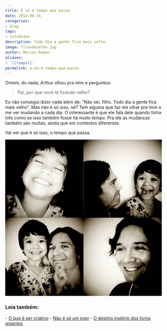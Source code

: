 ```yaml
---
title: É só o tempo que passa
date: 2014-06-16
categories:
- blog
tags:
- cotidiano
description: Todo dia a gente fica mais velho
image: ficandovelho.jpg
author: Marcos Ramon
aliases:
- '[[tempo]]'
permalink: e-so-o-tempo-que-passa
---
```

Ontem, do nada, Arthur olhou pra mim e perguntou:
     
> Pai, por que você tá ficando velho?
     
Eu não consegui dizer nada além de: "Não sei, filho. Todo dia a gente fica mais velho". Mas não é só isso, né? Tem alguma que faz ele olhar pra mim e me ver mudando a cada dia. O interessante é que ele fala dele quando tinha três como se isso também fosse há muito tempo. Pra ele as mudanças também são muitas, ainda que em contextos diferentes.
     
Vai ver que é só isso, o tempo que passa.

<img src="/assets/img/Pasted image 20250225130816.png">



<h3>Leia também:</h3>
- <a href="/o-que-e-ser-criativo">O que é ser criativo</a>
- <a href="/nao-e-so-um-jogo">Não é só um jogo</a>
- <a href="/o-destino-inglorio-dos-livros-gigantes">O destino inglório dos livros gigantes</a>
